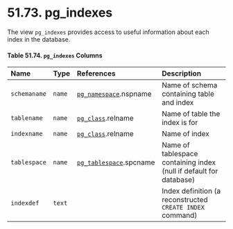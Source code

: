 # 51.73. pg\_indexes

The view `pg_indexes` provides access to useful information about each index in the database.

#### **Table 51.74. `pg_indexes` Columns**

| Name | Type | References | Description |
| :--- | :--- | :--- | :--- |
| `schemaname` | `name` | [`pg_namespace`](https://www.postgresql.org/docs/12/catalog-pg-namespace.html).nspname | Name of schema containing table and index |
| `tablename` | `name` | [`pg_class`](https://www.postgresql.org/docs/12/catalog-pg-class.html).relname | Name of table the index is for |
| `indexname` | `name` | [`pg_class`](https://www.postgresql.org/docs/12/catalog-pg-class.html).relname | Name of index |
| `tablespace` | `name` | [`pg_tablespace`](https://www.postgresql.org/docs/12/catalog-pg-tablespace.html).spcname | Name of tablespace containing index \(null if default for database\) |
| `indexdef` | `text` |  | Index definition \(a reconstructed `CREATE INDEX` command\) |

